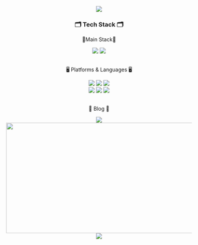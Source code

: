 <div align=center>
	<img src="https://capsule-render.vercel.app/api?type=waving&color=BDBDC8&height=150&section=header" />	
</div>
  
<div align=center>
	<h3>🗂️ Tech Stack 🗂️</h3>
</div>
<div align="center">
	<p>🌟Main Stack🌟</p>
</div>
<div align="center">
	<img src="https://img.shields.io/badge/Spring-6DB33F?style=flat&logo=Spring&logoColor=white" />
	<img src="https://img.shields.io/badge/MySQL-4479A1?style=flat&logo=MySQL&logoColor=white" />
</div>
<br>
<div align=center>
	<p>🖥️ Platforms & Languages 🖥️</p>
</div>
<div align="center">
	<img src="https://img.shields.io/badge/Django-092E20?style=flat&logo=django&logoColor=white" />
	<img src="https://img.shields.io/badge/Java-007396?style=flat&logo=Conda-Forge&logoColor=white" />
	<img src="https://img.shields.io/badge/JavaScript-F7DF1E?style=flat&logo=JavaScript&logoColor=white" />
  <br>
  	<img src="https://img.shields.io/badge/HTML5-E34F26?style=flat&logo=HTML5&logoColor=white" />
	<img src="https://img.shields.io/badge/CSS3-1572B6?style=flat&logo=CSS3&logoColor=white" />
	<img src="https://img.shields.io/badge/Oracle%20SQL-F80000?style=flat&logo=Oracle&logoColor=white" />
</div>
<br>
<div align=center>
	<p>📗 Blog 📗</p>
  <a href="https://velog.io/@devinsight/posts"><img src="https://img.shields.io/badge/Velog-20C997?style=flat-square&logo=Velog&logoColor=white"/></a>
</div>

<div align=center>
	<a href="https://github.com/devxb/gitanimals">
		<img
		  src="https://render.gitanimals.org/farms/dudxor4587"
		  width="600"
		  height="300"
		/>
	</a>
</div>

<div align=center>
  <img src="https://capsule-render.vercel.app/api?type=waving&color=BDBDC8&height=150&section=footer" />
</div>


